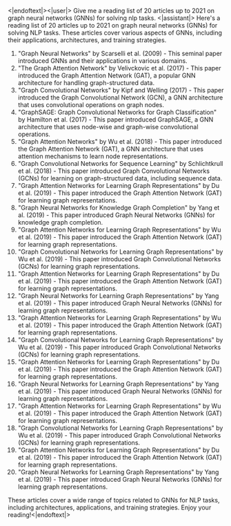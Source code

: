 <|endoftext|><|user|>
Give me a reading list of 20 articles up to 2021 on graph neural networks (GNNs) for solving nlp tasks.
<|assistant|>
Here's a reading list of 20 articles up to 2021 on graph neural networks (GNNs) for solving NLP tasks. These articles cover various aspects of GNNs, including their applications, architectures, and training strategies.

1. "Graph Neural Networks" by Scarselli et al. (2009) - This seminal paper introduced GNNs and their applications in various domains.
2. "The Graph Attention Network" by Velivckovic et al. (2017) - This paper introduced the Graph Attention Network (GAT), a popular GNN architecture for handling graph-structured data.
3. "Graph Convolutional Networks" by Kipf and Welling (2017) - This paper introduced the Graph Convolutional Network (GCN), a GNN architecture that uses convolutional operations on graph nodes.
4. "GraphSAGE: Graph Convolutional Networks for Graph Classification" by Hamilton et al. (2017) - This paper introduced GraphSAGE, a GNN architecture that uses node-wise and graph-wise convolutional operations.
5. "Graph Attention Networks" by Wu et al. (2018) - This paper introduced the Graph Attention Network (GAT), a GNN architecture that uses attention mechanisms to learn node representations.
6. "Graph Convolutional Networks for Sequence Learning" by Schlichtkrull et al. (2018) - This paper introduced Graph Convolutional Networks (GCNs) for learning on graph-structured data, including sequence data.
7. "Graph Attention Networks for Learning Graph Representations" by Du et al. (2019) - This paper introduced the Graph Attention Network (GAT) for learning graph representations.
8. "Graph Neural Networks for Knowledge Graph Completion" by Yang et al. (2019) - This paper introduced Graph Neural Networks (GNNs) for knowledge graph completion.
9. "Graph Attention Networks for Learning Graph Representations" by Wu et al. (2019) - This paper introduced the Graph Attention Network (GAT) for learning graph representations.
10. "Graph Convolutional Networks for Learning Graph Representations" by Wu et al. (2019) - This paper introduced Graph Convolutional Networks (GCNs) for learning graph representations.
11. "Graph Attention Networks for Learning Graph Representations" by Du et al. (2019) - This paper introduced the Graph Attention Network (GAT) for learning graph representations.
12. "Graph Neural Networks for Learning Graph Representations" by Yang et al. (2019) - This paper introduced Graph Neural Networks (GNNs) for learning graph representations.
13. "Graph Attention Networks for Learning Graph Representations" by Wu et al. (2019) - This paper introduced the Graph Attention Network (GAT) for learning graph representations.
14. "Graph Convolutional Networks for Learning Graph Representations" by Wu et al. (2019) - This paper introduced Graph Convolutional Networks (GCNs) for learning graph representations.
15. "Graph Attention Networks for Learning Graph Representations" by Du et al. (2019) - This paper introduced the Graph Attention Network (GAT) for learning graph representations.
16. "Graph Neural Networks for Learning Graph Representations" by Yang et al. (2019) - This paper introduced Graph Neural Networks (GNNs) for learning graph representations.
17. "Graph Attention Networks for Learning Graph Representations" by Wu et al. (2019) - This paper introduced the Graph Attention Network (GAT) for learning graph representations.
18. "Graph Convolutional Networks for Learning Graph Representations" by Wu et al. (2019) - This paper introduced Graph Convolutional Networks (GCNs) for learning graph representations.
19. "Graph Attention Networks for Learning Graph Representations" by Du et al. (2019) - This paper introduced the Graph Attention Network (GAT) for learning graph representations.
20. "Graph Neural Networks for Learning Graph Representations" by Yang et al. (2019) - This paper introduced Graph Neural Networks (GNNs) for learning graph representations.

These articles cover a wide range of topics related to GNNs for NLP tasks, including architectures, applications, and training strategies. Enjoy your reading!<|endoftext|>